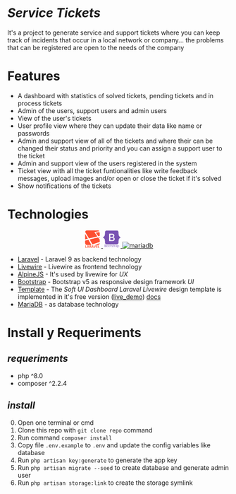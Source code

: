 # _Service Tickets_

It's a project to generate service and support tickets where you can keep track of incidents that occur in a local network or company...
the problems that can be registered are open to the needs of the company

# Features

- A dashboard with statistics of solved tickets, pending tickets and in process tickets
- Admin of the users, support users and admin users
- View of the user's tickets
- User profile view where they can update their data like name or passwords
- Admin and support view of all of the tickets and where their can be changed their status and priority and you can assign a support user to the ticket
- Admin and support view of the users registered in the system
- Ticket view with all the ticket funtionalities like write feedback messages, upload images and/or open or close the ticket if it's solved
- Show notifications of the tickets

# Technologies

<p align="center">
    <a href="https://laravel.com/" target="_blank" rel="noreferrer"> <img src="https://raw.githubusercontent.com/devicons/devicon/master/icons/laravel/laravel-plain-wordmark.svg" alt="laravel" width="40" height="40"/> </a>
    <a href="https://getbootstrap.com" target="_blank" rel="noreferrer"> <img src="https://raw.githubusercontent.com/devicons/devicon/master/icons/bootstrap/bootstrap-plain-wordmark.svg" alt="bootstrap" width="40" height="40"/> </a>
    <a href="https://mariadb.org/" target="_blank" rel="noreferrer"> <img src="https://www.vectorlogo.zone/logos/mariadb/mariadb-icon.svg" alt="mariadb" width="40" height="40"/> </a> 
</p>

- [Laravel] - Laravel 9 as backend technology 
- [Livewire] - Livewire as frontend technology
- [AlpineJS] - It's used by livewire for _UX_
- [Bootstrap] - Bootstrap v5 as responsive design framework _UI_
- [Template] - The _Soft UI Dashboard Laravel Livewire_ design template is implemented in it's free version ([live_demo]) [docs]
- [MariaDB] - as database technology


# Install y Requeriments


## _requeriments_

- php ^8.0
- composer ^2.2.4 

## _install_

0. Open one terminal or cmd
1. Clone this repo with `git clone repo` command 
2. Run command `composer install`
3. Copy file `.env.example` to `.env` and update the config variables like database
4. Run `php artisan key:generate` to generate the app key
5. Run `php artisan migrate --seed` to create database and generate admin user
6. Run `php artisan storage:link` to create the storage symlink 




[Template]: <https://www.creative-tim.com/product/soft-ui-dashboard-laravel-livewire>
[live_demo]: <https://soft-ui-dashboard-laravel-livewire.creative-tim.com/login>
[docs]: <https://soft-ui-dashboard-laravel-livewire.creative-tim.com/documentation/bootstrap/overview/soft-ui-dashboard/index.html>
[Laravel]: <https://laravel.com/docs/9.x>
[Livewire]: <https://laravel-livewire.com/>
[Bootstrap]: <https://getbootstrap.com/docs/5.0/getting-started/introduction/>
[MariaDB]: <https://mariadb.org/>

[AlpineJS]: <https://alpinejs.dev/>
[JQuery]: <https://jquery.com/>
[AJAX]: <https://api.jquery.com/jquery.ajax/>
[DatatablesJS]: <https://datatables.net/>
[ChartJS]: <https://www.chartjs.org/>
[SweetAlert]: <https://sweetalert2.github.io/>









